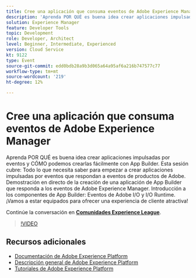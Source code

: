 ```yaml
---
title: Cree una aplicación que consuma eventos de Adobe Experience Manager
description: 'Aprenda POR QUÉ es buena idea crear aplicaciones impulsadas por eventos y CÓMO podemos crearlas fácilmente con App Builder. Esta sesión abarca: todo lo que necesita saber para empezar a crear aplicaciones impulsadas por eventos que respondan a eventos de productos de Adobe. Demostración en directo de la creación de una aplicación de App Builder que responda a los eventos de Adobe Experience Manager. Introducción a los componentes de App Builder: Eventos de Adobe I/O y I/O Runtime. ¡Vamos a estar equipados para ofrecer una experiencia de cliente atractiva!'
solution: Experience Manager
feature: Developer Tools
topic: Development
role: Developer, Architect
level: Beginner, Intermediate, Experienced
version: Cloud Service
kt: 9122
type: Event
source-git-commit: edd0bdb28a9b3d065a64a95af6a216b747577c77
workflow-type: tm+mt
source-wordcount: '219'
ht-degree: 12%

---
```


# Cree una aplicación que consuma eventos de Adobe Experience Manager

Aprenda POR QUÉ es buena idea crear aplicaciones impulsadas por eventos y CÓMO podemos crearlas fácilmente con App Builder. Esta sesión cubre: Todo lo que necesita saber para empezar a crear aplicaciones impulsadas por eventos que respondan a eventos de productos de Adobe. Demostración en directo de la creación de una aplicación de App Builder que responda a los eventos de Adobe Experience Manager. Introducción a los componentes de App Builder: Eventos de Adobe I/O y I/O Runtime. ¡Vamos a estar equipados para ofrecer una experiencia de cliente atractiva!

Continúe la conversación en **[Comunidades Experience League](https://adobe.ly/3ipjs8p)**.

>[!VIDEO](https://video.tv.adobe.com/v/337566/?quality=12&learn=on&hidetitle=true)

## Recursos adicionales

- [Documentación de Adobe Experience Platform](https://experienceleague.adobe.com/docs/experience-platform.html)
- [Descripción general de Adobe Experience Platform](https://experienceleague.adobe.com/docs/experience-platform/landing/home.html?lang=es)
- [Tutoriales de Adobe Experience Platform](https://experienceleague.adobe.com/docs/platform-learn/tutorials/overview.html?lang=es)